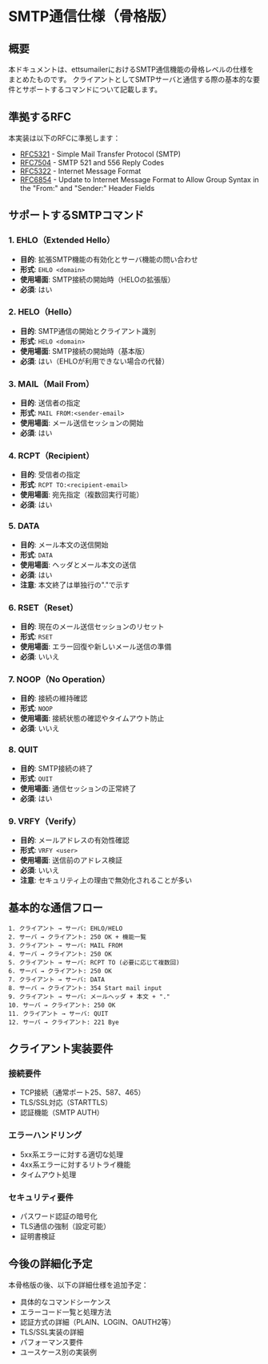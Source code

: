 # SMTP通信仕様（骨格版）

## 概要

本ドキュメントは、ettsumailerにおけるSMTP通信機能の骨格レベルの仕様をまとめたものです。
クライアントとしてSMTPサーバと通信する際の基本的な要件とサポートするコマンドについて記載します。

## 準拠するRFC

本実装は以下のRFCに準拠します：

- [RFC5321](https://datatracker.ietf.org/doc/html/rfc5321) - Simple Mail Transfer Protocol (SMTP)
- [RFC7504](https://datatracker.ietf.org/doc/html/rfc7504) - SMTP 521 and 556 Reply Codes
- [RFC5322](https://datatracker.ietf.org/doc/html/rfc5322) - Internet Message Format
- [RFC6854](https://datatracker.ietf.org/doc/html/rfc6854) - Update to Internet Message Format to Allow Group Syntax in the "From:" and "Sender:" Header Fields

## サポートするSMTPコマンド

### 1. EHLO（Extended Hello）
- **目的**: 拡張SMTP機能の有効化とサーバ機能の問い合わせ
- **形式**: `EHLO <domain>`
- **使用場面**: SMTP接続の開始時（HELOの拡張版）
- **必須**: はい

### 2. HELO（Hello）
- **目的**: SMTP通信の開始とクライアント識別
- **形式**: `HELO <domain>`
- **使用場面**: SMTP接続の開始時（基本版）
- **必須**: はい（EHLOが利用できない場合の代替）

### 3. MAIL（Mail From）
- **目的**: 送信者の指定
- **形式**: `MAIL FROM:<sender-email>`
- **使用場面**: メール送信セッションの開始
- **必須**: はい

### 4. RCPT（Recipient）
- **目的**: 受信者の指定
- **形式**: `RCPT TO:<recipient-email>`
- **使用場面**: 宛先指定（複数回実行可能）
- **必須**: はい

### 5. DATA
- **目的**: メール本文の送信開始
- **形式**: `DATA`
- **使用場面**: ヘッダとメール本文の送信
- **必須**: はい
- **注意**: 本文終了は単独行の"."で示す

### 6. RSET（Reset）
- **目的**: 現在のメール送信セッションのリセット
- **形式**: `RSET`
- **使用場面**: エラー回復や新しいメール送信の準備
- **必須**: いいえ

### 7. NOOP（No Operation）
- **目的**: 接続の維持確認
- **形式**: `NOOP`
- **使用場面**: 接続状態の確認やタイムアウト防止
- **必須**: いいえ

### 8. QUIT
- **目的**: SMTP接続の終了
- **形式**: `QUIT`
- **使用場面**: 通信セッションの正常終了
- **必須**: はい

### 9. VRFY（Verify）
- **目的**: メールアドレスの有効性確認
- **形式**: `VRFY <user>`
- **使用場面**: 送信前のアドレス検証
- **必須**: いいえ
- **注意**: セキュリティ上の理由で無効化されることが多い

## 基本的な通信フロー

```
1. クライアント → サーバ: EHLO/HELO
2. サーバ → クライアント: 250 OK + 機能一覧
3. クライアント → サーバ: MAIL FROM
4. サーバ → クライアント: 250 OK
5. クライアント → サーバ: RCPT TO (必要に応じて複数回)
6. サーバ → クライアント: 250 OK
7. クライアント → サーバ: DATA
8. サーバ → クライアント: 354 Start mail input
9. クライアント → サーバ: メールヘッダ + 本文 + "."
10. サーバ → クライアント: 250 OK
11. クライアント → サーバ: QUIT
12. サーバ → クライアント: 221 Bye
```

## クライアント実装要件

### 接続要件
- TCP接続（通常ポート25、587、465）
- TLS/SSL対応（STARTTLS）
- 認証機能（SMTP AUTH）

### エラーハンドリング
- 5xx系エラーに対する適切な処理
- 4xx系エラーに対するリトライ機能
- タイムアウト処理

### セキュリティ要件
- パスワード認証の暗号化
- TLS通信の強制（設定可能）
- 証明書検証

## 今後の詳細化予定

本骨格版の後、以下の詳細仕様を追加予定：

- 具体的なコマンドシーケンス
- エラーコード一覧と処理方法
- 認証方式の詳細（PLAIN、LOGIN、OAUTH2等）
- TLS/SSL実装の詳細
- パフォーマンス要件
- ユースケース別の実装例